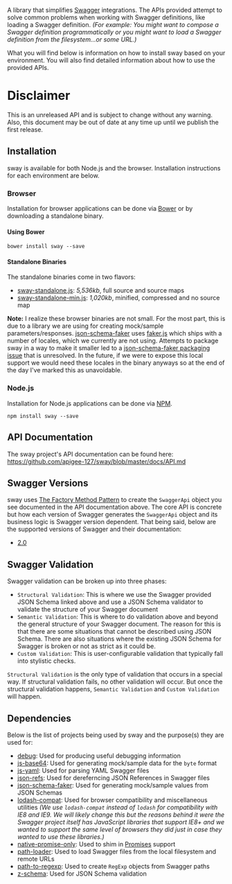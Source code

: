 A library that simplifies [Swagger][swagger] integrations.  The APIs provided attempt to solve common
problems when working with Swagger definitions, like loading a Swagger definition.  _(For example: You might want to compose
a Swagger definition programmatically or you might want to load a Swagger definition from the filesystem...or some URL.)_

What you will find below is information on how to install sway based on your environment.  You will also
find detailed information about how to use the provided APIs.

# Disclaimer

This is an unreleased API and is subject to change without any warning.  Also, this document may be out of date at any
time up until we publish the first release.

## Installation

sway is available for both Node.js and the browser.  Installation instructions for each environment are below.

### Browser

Installation for browser applications can be done via [Bower][bower] or by downloading a standalone binary.

#### Using Bower

```
bower install sway --save
```

#### Standalone Binaries

The standalone binaries come in two flavors:

* [sway-standalone.js](https://raw.github.com/apigee-127/sway/master/browser/sway.js): _5,536kb_, full source  and source maps
* [sway-standalone-min.js](https://raw.github.com/apigee-127/sway/master/browser/sway-min.js): _1,020kb_, minified, compressed and no source map

**Note:** I realize these browser binaries are not small.  For the most part, this is due to a library we are using for
creating mock/sample parameters/responses.  [json-schema-faker](https://github.com/pateketrueke/json-schema-faker) uses
[faker.js](https://github.com/Marak/faker.js) which ships with a number of locales, which we currently are not using.
Attempts to package sway in a way to make it smaller led to a
[json-schema-faker packaging issue](https://github.com/pateketrueke/json-schema-faker/issues/56) that is unresolved.  In
the future, if we were to expose this local support we would need these locales in the binary anyways so at the end of
the day I've marked this as unavoidable.

### Node.js

Installation for Node.js applications can be done via [NPM][npm].

```
npm install sway --save
```

## API Documentation

The sway project's API documentation can be found here: https://github.com/apigee-127/sway/blob/master/docs/API.md

## Swagger Versions

sway uses [The Factory Method Pattern][factory-method-pattern] to create the `SwaggerApi` object you see
documented in the API documentation above.  The core API is concrete but how each version of Swagger generates the
`SwaggerApi` object and its business logic is Swagger version dependent.  That being said, below are the supported
versions of Swagger and their documentation:

* [2.0][version-2.0-documentation]

## Swagger Validation

Swagger validation can be broken up into three phases:

* `Structural Validation`: This is where we use the Swagger provided JSON Schema linked above and use a JSON Schema
validator to validate the structure of your Swagger document
* `Semantic Validation`: This is where to do validation above and beyond the general structure of your Swagger document.
The reason for this is that there are some situations that cannot be described using JSON Schema.  There are also
situations where the existing JSON Schema for Swagger is broken or not as strict as it could be.
* `Custom Validation`: This is user-configurable validation that typically fall into stylistic checks.

`Structural Validation` is the only type of validation that occurs in a special way.  If structural validation fails,
no other validation will occur.  But once the structural validation happens, `Semantic Validation` and
`Custom Validation` will happen.

## Dependencies

Below is the list of projects being used by sway and the purpose(s) they are used for:

* [debug][debug]: Used for producing useful debugging information
* [js-base64][js-base64]: Used for generating mock/sample data for the `byte` format
* [js-yaml][js-yaml]: Used for parsing YAML Swagger files
* [json-refs][json-refs]: Used for dereferncing JSON References in Swagger files
* [json-schema-faker][json-schema-faker]: Used for generating mock/sample values from JSON Schemas
* [lodash-compat][lodash-compat]: Used for browser compatibility and miscellaneous utilities _(We use `lodash-compat`
instead of `lodash` for compatibility with IE8 and IE9.  We will likely change this but the reasons behind it were the
Swagger project itself has JavaScript libraries that support IE8+ and we wanted to support the same level of browsers
they did just in case they wanted to use these libraries.)_
* [native-promise-only][native-promise-only]: Used to shim in [Promises][promises] support
* [path-loader][path-loader]: Used to load Swagger files from the local filesystem and remote URLs
* [path-to-regexp][path-to-regexp]: Used to create `RegExp` objects from Swagger paths
* [z-schema][z-schema]: Used for JSON Schema validation

[bower]: http://bower.io/
[debug]: https://www.npmjs.com/package/debug
[factory-method-pattern]: https://en.wikipedia.org/wiki/Factory_method_pattern
[js-base64]: https://www.npmjs.com/package/js-base64
[js-yaml]: https://www.npmjs.com/package/js-yaml
[json-refs]: https://www.npmjs.com/package/json-refs
[json-schema-faker]: https://www.npmjs.com/package/json-schema-faker
[lodash-compat]: https://www.npmjs.com/package/lodash-compat
[native-promise-only]: https://www.npmjs.com/package/native-promise-only
[npm]: https://www.npmjs.org/
[path-loader]: https://www.npmjs.com/package/path-loader
[path-to-regexp]: https://github.com/pillarjs/path-to-regexp
[promises]: https://www.promisejs.org/
[version-2.0-documentation]: https://github.com/apigee-127/sway/blob/master/docs/versions/2.0.md
[swagger]: http://swagger.io
[z-schema]: https://www.npmjs.com/package/z-schema
